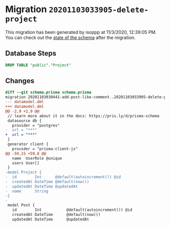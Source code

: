 # Migration `20201103033905-delete-project`

This migration has been generated by isoppp at 11/3/2020, 12:39:05 PM.
You can check out the [state of the schema](./schema.prisma) after the migration.

## Database Steps

```sql
DROP TABLE "public"."Project"
```

## Changes

```diff
diff --git schema.prisma schema.prisma
migration 20201103030441-add-post-like-comment..20201103033905-delete-project
--- datamodel.dml
+++ datamodel.dml
@@ -2,9 +2,9 @@
 // learn more about it in the docs: https://pris.ly/d/prisma-schema
 datasource db {
   provider = "postgres"
-  url = "***"
+  url = "***"
 }
 generator client {
   provider = "prisma-client-js"
@@ -59,15 +59,8 @@
   name  UserRole @unique
   users User[]
 }
-model Project {
-  id        Int      @default(autoincrement()) @id
-  createdAt DateTime @default(now())
-  updatedAt DateTime @updatedAt
-  name      String
-}
-
 model Post {
   id        Int           @default(autoincrement()) @id
   createdAt DateTime      @default(now())
   updatedAt DateTime      @updatedAt
```


